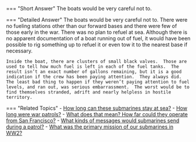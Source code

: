 
=== "Short Answer"
    The boats would be very careful not to.

=== "Detailed Answer"
    The boats would be very careful not to.  There were no fueling stations other than our forward bases and there were few of those early in the war.  There was no plan to refuel at sea.  Although there is no apparent documentation of a boat running out of fuel, it would have been possible to rig something up to refuel it or even tow it to the nearest base if necessary.

    Inside the boat, there are clusters of small black valves.  Those are used to tell how much fuel is left in each of the fuel tanks.  The result isn’t an exact number of gallons remaining, but it is a good indication if the crew has been paying attention.  They always did.  The least bad thing to happen if they weren’t paying attention to fuel levels, and ran out, was serious embarrassment.  The worst would be to find themselves stranded, adrift and nearly helpless in hostile territory.

=== "Related Topics"
    - [How long can these submarines stay at sea?](../FAQs/how-long-can-these-submarines-stay-at-sea.md)
    - [How long were war patrols?](../FAQs/how-long-were-war-patrols.md)
    - [What does that mean?  How far could they operate from San Francisco?](../FAQs/what-does-that-mean-how-far-could-they-operate-from-san-francisco.md)
    - [What kinds of messages would submarines send during a patrol?](../FAQs/what-kinds-of-messages-would-submarines-send-during-a-patrol.md)
    - [What was the primary mission of our submarines in WW2?](../FAQs/what-was-the-primary-mission-of-our-submarines-in-ww2.md)

